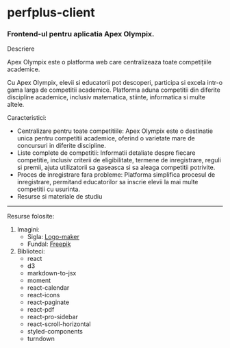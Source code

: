 # perfplus-client

### Frontend-ul pentru aplicatia Apex Olympix.

Descriere

Apex Olympix este o platforma web care centralizeaza toate competițiile academice.

Cu Apex Olympix, elevii si educatorii pot descoperi, participa si excela intr-o gama larga de competitii academice. Platforma aduna competitii din diferite discipline academice, inclusiv matematica, stiinte, informatica si multe altele.

Caracteristici:
- Centralizare pentru toate competitiile: Apex Olympix este o destinatie unica pentru competitii academice, oferind o varietate mare de concursuri in diferite discipline.
- Liste complete de competitii: Informatii detaliate despre fiecare competitie, inclusiv criterii de eligibilitate, termene de inregistrare, reguli si premii, ajuta utilizatorii sa gaseasca si sa aleaga competitii potrivite.
- Proces de inregistrare fara probleme: Platforma simplifica procesul de inregistrare, permitand educatorilor sa inscrie elevii la mai multe competitii cu usurinta.
- Resurse si materiale de studiu
 
-----------

Resurse folosite:
1. Imagini:
    - Sigla: [Logo-maker](https://logo-maker.freelogodesign.org)
    - Fundal: [Freepik](https://www.freepik.com/free-photo/blackboard-with-calculations-frame_2483500.htm#query=blackboard&position=49&from_view=keyword&track=sph")
2. Biblioteci:
    - react
    - d3
    - markdown-to-jsx
    - moment
    - react-calendar
    - react-icons
    - react-paginate
    - react-pdf
    - react-pro-sidebar
    - react-scroll-horizontal
    - styled-components
    - turndown
